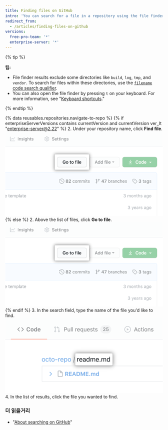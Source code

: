 ```yaml
---
title: Finding files on GitHub
intro: 'You can search for a file in a repository using the file finder. To search for a file in multiple repositories on {% data variables.product.product_name %}, use the [`filename` code search qualifier](/articles/searching-code#search-by-filename).'
redirect_from:
  - /articles/finding-files-on-github
versions:
  free-pro-team: '*'
  enterprise-server: '*'
---
```


{% tip %}

**팁:**

- File finder results exclude some directories like `build`, `log`, `tmp`, and `vendor`. To search for files within these directories, use the [`filename` code search qualifier](/articles/searching-code#search-by-filename).
- You can also open the file finder by pressing `t` on your keyboard. For more information, see "[Keyboard shortcuts](/articles/keyboard-shortcuts)."

{% endtip %}

{% data reusables.repositories.navigate-to-repo %}
{% if enterpriseServerVersions contains currentVersion and currentVersion ver_lt "enterprise-server@2.22" %}
2. Under your repository name, click **Find file**. ![Find file button](/assets/images/help/search/find-file-button.png)
{% else %}
2. Above the list of files, click **Go to file**. ![Find file button](/assets/images/help/search/find-file-button.png)
{% endif %}
3. In the search field, type the name of the file you'd like to find. ![Find file search field](/assets/images/help/search/find-file-search-field.png)
4. In the list of results, click the file you wanted to find.

### 더 읽을거리

- "[About searching on GitHub](/articles/about-searching-on-github)"

